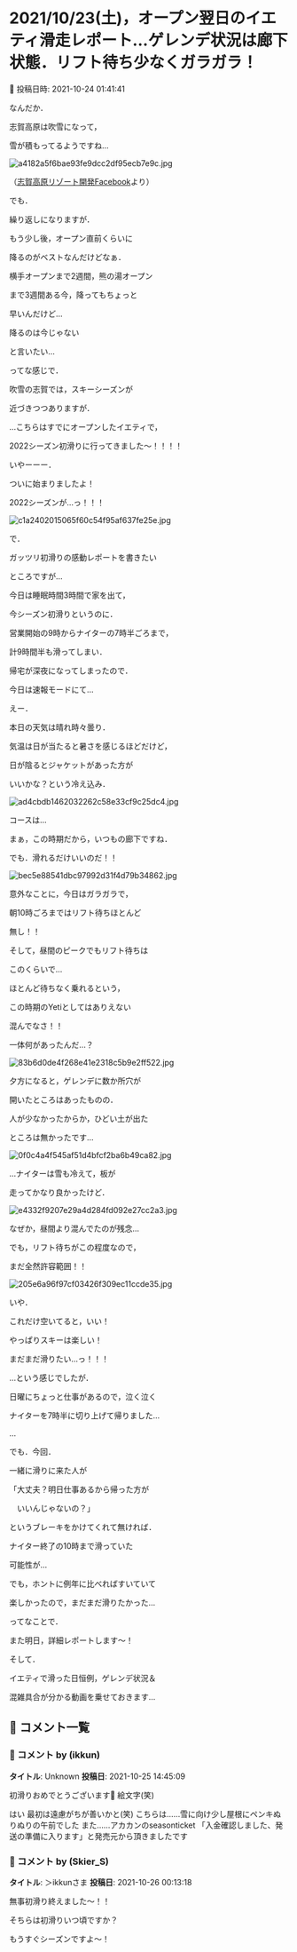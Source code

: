# 2021/10/23(土)，オープン翌日のイエティ滑走レポート…ゲレンデ状況は廊下状態．リフト待ち少なくガラガラ！

📅 投稿日時: 2021-10-24 01:41:41

なんだか．


志賀高原は吹雪になって，


雪が積もってるようですね…







![a4182a5f6bae93fe9dcc2df95ecb7e9c.jpg](images/a4182a5f6bae93fe9dcc2df95ecb7e9c.jpg)




（[志賀高原リゾート開発Facebook](https://www.facebook.com/ShigaKogen.Ski/videos/901422284136188/?__xts__[0]=68.ARBosZRyrpbecYSefySb2Vk7E0x1zeTBZuurOSloys_HTRx3A91cuLSu7b0j-_HZgroHlPIHNyKnIFAKwBSxDEK4pInXKOdvhBc8wP6bupjUZlDmqeg8VdR0LyRr111rcOhp4CfAz8rGoa_aq6VA_fae8U8VUYFThjvYmKDoH5cQ-VsbiFEEGQEPVPL8G9A3isexVp9TX-cqfMp6hLuJ1hmNf_1nYnFTeV5W-yDoEZGi0Budtdtv4Pi1ymH8N1t4_8_fRYHaEOJYFLEYbcHz8G-H6z7fXUdS-P3a2K2N4hPQCxTGI9-5kK5q5UAB1LCXUw&__tn__=-R)より）





でも．


繰り返しになりますが．


もう少し後，オープン直前くらいに


降るのがベストなんだけどなぁ．


横手オープンまで2週間，熊の湯オープン


まで3週間ある今，降ってもちょっと


早いんだけど…


降るのは今じゃない


と言いたい…





ってな感じで．


吹雪の志賀では，スキーシーズンが


近づきつつありますが．


…こちらはすでにオープンしたイエティで，


2022シーズン初滑りに行ってきました～！！！！





いやーーー．


ついに始まりましたよ！


2022シーズンが…っ！！！




![c1a2402015065f60c54f95af637fe25e.jpg](images/c1a2402015065f60c54f95af637fe25e.jpg)







で．


ガッツリ初滑りの感動レポートを書きたい


ところですが…


今日は睡眠時間3時間で家を出て，


今シーズン初滑りというのに．


営業開始の9時からナイターの7時半ごろまで，


計9時間半も滑ってしまい．


帰宅が深夜になってしまったので．


今日は速報モードにて…





えー．


本日の天気は晴れ時々曇り．


気温は日が当たると暑さを感じるほどだけど，


日が陰るとジャケットがあった方が


いいかな？という冷え込み．




![ad4cbdb1462032262c58e33cf9c25dc4.jpg](images/ad4cbdb1462032262c58e33cf9c25dc4.jpg)







コースは…


まぁ，この時期だから，いつもの廊下ですね．


でも．滑れるだけいいのだ！！




![bec5e88541dbc97992d31f4d79b34862.jpg](images/bec5e88541dbc97992d31f4d79b34862.jpg)







意外なことに，今日はガラガラで，


朝10時ごろまではリフト待ちほとんど


無し！！


そして，昼間のピークでもリフト待ちは


このくらいで…


ほとんど待ちなく乗れるという，


この時期のYetiとしてはありえない


混んでなさ！！


一体何があったんだ…？




![83b6d0de4f268e41e2318c5b9e2ff522.jpg](images/83b6d0de4f268e41e2318c5b9e2ff522.jpg)







夕方になると，ゲレンデに数か所穴が


開いたところはあったものの．


人が少なかったからか，ひどい土が出た


ところは無かったです…




![0f0c4a4f545af51d4bfcf2ba6b49ca82.jpg](images/0f0c4a4f545af51d4bfcf2ba6b49ca82.jpg)







…ナイターは雪も冷えて，板が


走ってかなり良かったけど．




![e4332f9207e29a4d284fd092e27cc2a3.jpg](images/e4332f9207e29a4d284fd092e27cc2a3.jpg)




なぜか，昼間より混んでたのが残念…


でも，リフト待ちがこの程度なので，


まだ全然許容範囲！！




![205e6a96f97cf03426f309ec11ccde35.jpg](images/205e6a96f97cf03426f309ec11ccde35.jpg)




いや．


これだけ空いてると，いい！


やっぱりスキーは楽しい！


まだまだ滑りたい…っ！！！


…という感じでしたが．


日曜にちょっと仕事があるので，泣く泣く


ナイターを7時半に切り上げて帰りました…


…


でも．今回．


一緒に滑りに来た人が


「大丈夫？明日仕事あるから帰った方が


　いいんじゃないの？」


というブレーキをかけてくれて無ければ．


ナイター終了の10時まで滑っていた


可能性が…


でも，ホントに例年に比べればすいていて


楽しかったので，まだまだ滑りたかった…





ってなことで．


また明日，詳細レポートします～！





そして．


イエティで滑った日恒例，ゲレンデ状況＆


混雑具合が分かる動画を乗せておきます…

## 💬 コメント一覧

### 💬 コメント by (ikkun)
**タイトル**: Unknown
**投稿日**: 2021-10-25 14:45:09

初滑りおめでとうございます🎉   絵文字(笑)



はい 最初は遠慮がちが善いかと(笑)  こちらは……雪に向け少し屋根にペンキぬりぬりの午前でした   また……アカカンのseasonticket   「入金確認しました、発送の準備に入ります」と発売元から頂きましたです

### 💬 コメント by (Skier_S)
**タイトル**: ＞ikkunさま
**投稿日**: 2021-10-26 00:13:18

無事初滑り終えました～！！

そちらは初滑りいつ頃ですか？

もうすぐシーズンですよ～！

